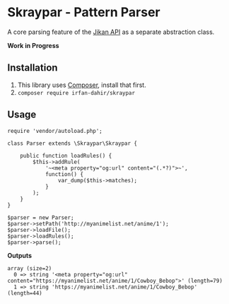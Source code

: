 # Skraypar - Pattern Parser
A core parsing feature of the [Jikan API](https://github.com/jikan-me) as a separate abstraction class.

**Work in Progress**


## Installation
1. This library uses [Composer](https://getcomposer.org), install that first.
2. `composer require irfan-dahir/skraypar`


## Usage
```
require 'vendor/autoload.php';

class Parser extends \Skraypar\Skraypar {

	public function loadRules() {
		$this->addRule(
			'~<meta property="og:url" content="(.*?)">~',
			function() {
				var_dump($this->matches);
			}
		);
	}
}

$parser = new Parser;
$parser->setPath('http://myanimelist.net/anime/1');
$parser->loadFile();
$parser->loadRules();
$parser->parse();
```

**Outputs**
```
array (size=2)
  0 => string '<meta property="og:url" content="https://myanimelist.net/anime/1/Cowboy_Bebop">' (length=79)
  1 => string 'https://myanimelist.net/anime/1/Cowboy_Bebop' (length=44)
```